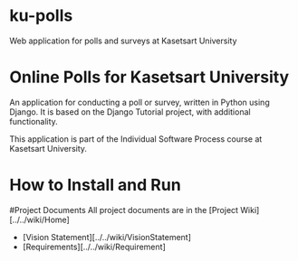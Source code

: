 # ku-polls
Web application for polls and surveys at Kasetsart University
# Online Polls for Kasetsart University
An application for conducting a poll or survey, written in Python using Django. It is based on the Django Tutorial project, with additional functionality.

This application is part of the Individual Software Process course at Kasetsart University.

# How to Install and Run

#Project Documents
All project documents are in the [Project Wiki][../../wiki/Home]

- [Vision Statement][../../wiki/VisionStatement]
- [Requirements][../../wiki/Requirement]
